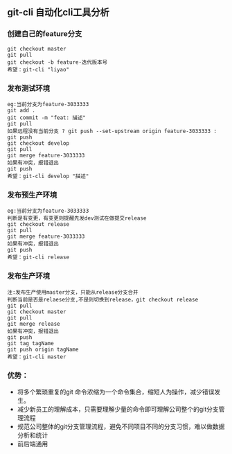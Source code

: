 ## git-cli 自动化cli工具分析
### 创建自己的feature分支
```
git checkout master
git pull
git checkout -b feature-迭代版本号
希望：git-cli "liyao"
```
### 发布测试环境
```
eg:当前分支为feature-3033333
git add .
git commit -m "feat: 描述"
git pull
如果远程没有当前分支 ? git push --set-upstream origin feature-3033333 : git push
git checkout develop
git pull
git merge feature-3033333
如果有冲突，报错退出
git push
希望：git-cli develop "描述"
```
### 发布预生产环境
```
eg:当前分支为feature-3033333
判断是有变更，有变更则提醒先发dev测试在做提交release
git checkout release
git pull
git merge feature-3033333
如果有冲突，报错退出
git push
希望：git-cli release
```
### 发布生产环境
```
注:发布生产使用master分支，只能从release分支合并
判断当前是否是relaese分支,不是则切换到release，git checkout release
git pull
git checkout master
git pull
git merge release
如果有冲突，报错退出
git push
git tag tagName
git push origin tagName
希望：git-cli master
```
### 优势：
* 将多个繁琐重复的git 命令浓缩为一个命令集合，缩短人为操作，减少错误发生。
* 减少新员工的理解成本，只需要理解少量的命令即可理解公司整个的git分支管理流程
* 规范公司整体的git分支管理流程，避免不同项目不同的分支习惯，难以做数据分析和统计
* 前后端通用


